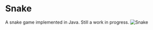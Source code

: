 # Snake
A snake game implemented in Java. Still a work in progress. 
![Snake](https://user-images.githubusercontent.com/51740432/158048669-578eadac-9f69-4f4a-9fe5-76e7644b8076.png)
